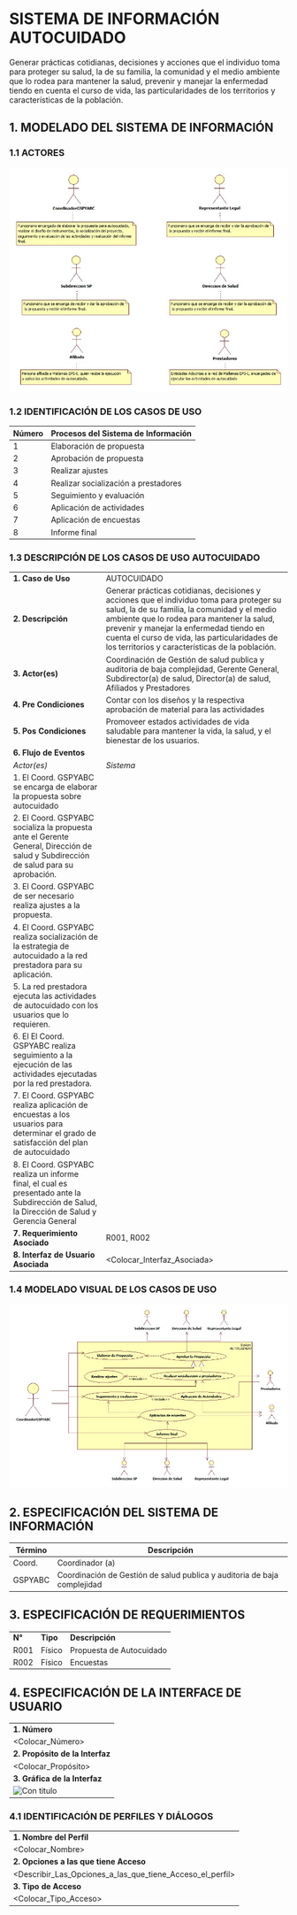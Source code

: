 # SISTEMA DE INFORMACIÓN AUTOCUIDADO

 Generar prácticas cotidianas, decisiones y acciones  que el individuo toma para proteger su salud, la de su familia, la comunidad y el medio ambiente que lo rodea para mantener la salud, prevenir y manejar la enfermedad tiendo en cuenta el curso de vida, las particularidades de los territorios y características de la población. 

## 1. MODELADO DEL SISTEMA DE INFORMACIÓN

### 1.1 ACTORES

![Con titulo](img/Actoresautocuidado.jpg "Actores")

### 1.2 IDENTIFICACIÓN DE LOS CASOS DE USO

| Número | Procesos del Sistema de Información  |
| -------| ------------------------------------ |
| 1      | Elaboración de propuesta             |
| 2      | Aprobación de propuesta              |
| 3      | Realizar ajustes                     |
| 4      | Realizar socialización a prestadores |
| 5      | Seguimiento y evaluación             |
| 6      | Aplicación de actividades            |
| 7      | Aplicación de encuestas              |
| 8      | Informe final                        |


### 1.3 DESCRIPCIÓN DE LOS CASOS DE USO AUTOCUIDADO

| | |
| - | - |
| **1. Caso de Uso** | AUTOCUIDADO|
| **2. Descripción** | Generar prácticas cotidianas, decisiones y acciones  que el individuo toma para proteger su salud, la de su familia, la comunidad y el medio ambiente que lo rodea para mantener la salud, prevenir y manejar la enfermedad tiendo en cuenta el curso de vida, las particularidades de los territorios y características de la población.|
| **3. Actor(es)**   | Coordinación de Gestión de salud publica y auditoria de baja complejidad, Gerente General, Subdirector(a) de salud, Director(a) de salud, Afiliados y Prestadores |
| **4. Pre Condiciones** | Contar con los diseños y la respectiva aprobación de material para las actividades |
| **5. Pos Condiciones** | Promoveer estados actividades de vida saludable para mantener la vida, la salud, y el bienestar de los usuarios. |
| **6. Flujo de Eventos**  |
| *Actor(es)* | *Sistema*  |
|1. El Coord. GSPYABC se encarga de elaborar la propuesta sobre autocuidado||
|2. El Coord. GSPYABC socializa la propuesta ante el Gerente General, Dirección de salud y Subdirección de salud para su aprobación.|  |
|3. El Coord. GSPYABC de ser necesario realiza ajustes a la propuesta. |  |
|4. El Coord. GSPYABC realiza socialización de la estrategia de autocuidado a la red prestadora para su aplicación.   |  |
|5. La red prestadora ejecuta las actividades de autocuidado con los usuarios que lo requieren.  |  |
| 6. El El Coord. GSPYABC realiza seguimiento a la ejecución de las actividades ejecutadas por la red prestadora. |  |
|7. El Coord. GSPYABC realiza aplicación de encuestas a los usuarios para determinar el grado de satisfacción del plan de autocuidado|  |
|8. El Coord. GSPYABC realiza un informe final, el cual es presentado ante la Subdirección de Salud, la Dirección de Salud y Gerencia General|  |
| **7. Requerimiento Asociado** | R001, R002|
| **8. Interfaz de Usuario Asociada** | <Colocar_Interfaz_Asociada> |

### 1.4 MODELADO VISUAL DE LOS CASOS DE USO

![Con titulo](img/Autocuidado.jpg "Caso de uso")

## 2. ESPECIFICACIÓN DEL SISTEMA DE INFORMACIÓN

| Término | Descripción  |
| ------- | ------------------------------------------ |
| Coord.  | Coordinador (a)    |
| GSPYABC | Coordinación de Gestión de salud publica y auditoria de baja complejidad    |

 

## 3. ESPECIFICACIÓN DE REQUERIMIENTOS

| | | |
| - | - | - |
| **N°** | **Tipo** | **Descripción** |
| R001 | Físico | Propuesta de Autocuidado |
| R002 | Físico | Encuestas |

## 4. ESPECIFICACIÓN DE LA INTERFACE DE USUARIO

| |
| - |
| **1. Número** |
| <Colocar_Número> |
| **2. Propósito de la Interfaz** |
| <Colocar_Propósito> |
| **3. Gráfica de la Interfaz**|
| ![Con titulo](img/Interfaz01.jpg "Interfaz de Usuario") |

### 4.1 IDENTIFICACIÓN DE PERFILES Y DIÁLOGOS

| |
| - |
| **1. Nombre del Perfil** |
| <Colocar_Nombre> |
| **2. Opciones a las que tiene Acceso**|
| <Describir_Las_Opciones_a_las_que_tiene_Acceso_el_perfil> |
| **3. Tipo de Acceso** |
| <Colocar_Tipo_Acceso> |





